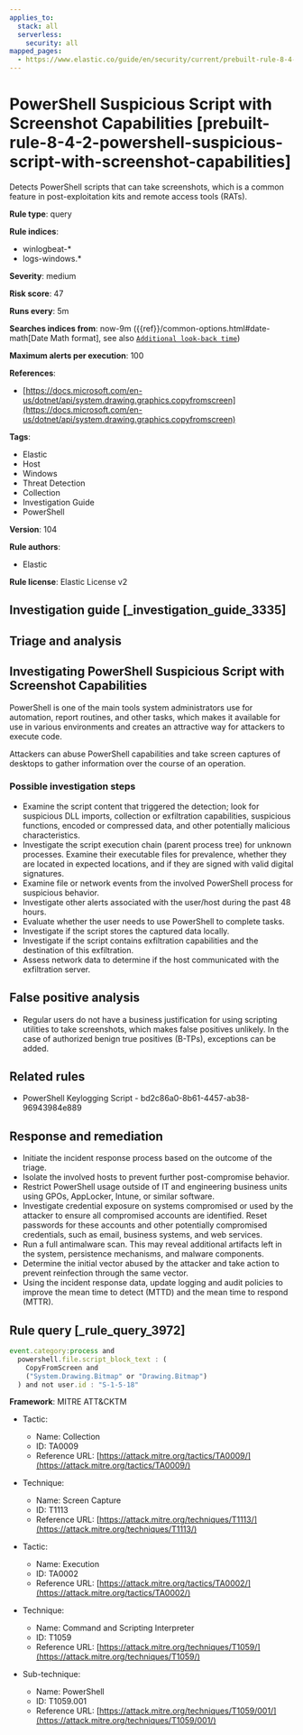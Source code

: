 ```yaml
---
applies_to:
  stack: all
  serverless:
    security: all
mapped_pages:
  - https://www.elastic.co/guide/en/security/current/prebuilt-rule-8-4-2-powershell-suspicious-script-with-screenshot-capabilities.html
---
```


# PowerShell Suspicious Script with Screenshot Capabilities [prebuilt-rule-8-4-2-powershell-suspicious-script-with-screenshot-capabilities]

Detects PowerShell scripts that can take screenshots, which is a common feature in post-exploitation kits and remote access tools (RATs).

**Rule type**: query

**Rule indices**:

* winlogbeat-*
* logs-windows.*

**Severity**: medium

**Risk score**: 47

**Runs every**: 5m

**Searches indices from**: now-9m ({{ref}}/common-options.html#date-math[Date Math format], see also [`Additional look-back time`](docs-content://solutions/security/detect-and-alert/create-detection-rule.md#rule-schedule))

**Maximum alerts per execution**: 100

**References**:

* [https://docs.microsoft.com/en-us/dotnet/api/system.drawing.graphics.copyfromscreen](https://docs.microsoft.com/en-us/dotnet/api/system.drawing.graphics.copyfromscreen)

**Tags**:

* Elastic
* Host
* Windows
* Threat Detection
* Collection
* Investigation Guide
* PowerShell

**Version**: 104

**Rule authors**:

* Elastic

**Rule license**: Elastic License v2

## Investigation guide [_investigation_guide_3335]

## Triage and analysis

## Investigating PowerShell Suspicious Script with Screenshot Capabilities

PowerShell is one of the main tools system administrators use for automation, report routines, and other tasks, which makes it available for use in various environments and creates an attractive way for attackers to execute code.

Attackers can abuse PowerShell capabilities and take screen captures of desktops to gather information over the course of an operation.

### Possible investigation steps

- Examine the script content that triggered the detection; look for suspicious DLL imports, collection or exfiltration capabilities, suspicious functions, encoded or compressed data, and other potentially malicious characteristics.
- Investigate the script execution chain (parent process tree) for unknown processes. Examine their executable files for prevalence, whether they are located in expected locations, and if they are signed with valid digital signatures.
- Examine file or network events from the involved PowerShell process for suspicious behavior.
- Investigate other alerts associated with the user/host during the past 48 hours.
- Evaluate whether the user needs to use PowerShell to complete tasks.
- Investigate if the script stores the captured data locally.
- Investigate if the script contains exfiltration capabilities and the destination of this exfiltration.
- Assess network data to determine if the host communicated with the exfiltration server.

## False positive analysis

- Regular users do not have a business justification for using scripting utilities to take screenshots, which makes false positives unlikely. In the case of authorized benign true positives (B-TPs), exceptions can be added.

## Related rules

- PowerShell Keylogging Script - bd2c86a0-8b61-4457-ab38-96943984e889

## Response and remediation

- Initiate the incident response process based on the outcome of the triage.
- Isolate the involved hosts to prevent further post-compromise behavior.
- Restrict PowerShell usage outside of IT and engineering business units using GPOs, AppLocker, Intune, or similar software.
- Investigate credential exposure on systems compromised or used by the attacker to ensure all compromised accounts are identified. Reset passwords for these accounts and other potentially compromised credentials, such as email, business systems, and web services.
- Run a full antimalware scan. This may reveal additional artifacts left in the system, persistence mechanisms, and malware components.
- Determine the initial vector abused by the attacker and take action to prevent reinfection through the same vector.
- Using the incident response data, update logging and audit policies to improve the mean time to detect (MTTD) and the mean time to respond (MTTR).

## Rule query [_rule_query_3972]

```js
event.category:process and
  powershell.file.script_block_text : (
    CopyFromScreen and
    ("System.Drawing.Bitmap" or "Drawing.Bitmap")
  ) and not user.id : "S-1-5-18"
```

**Framework**: MITRE ATT&CKTM

* Tactic:

    * Name: Collection
    * ID: TA0009
    * Reference URL: [https://attack.mitre.org/tactics/TA0009/](https://attack.mitre.org/tactics/TA0009/)

* Technique:

    * Name: Screen Capture
    * ID: T1113
    * Reference URL: [https://attack.mitre.org/techniques/T1113/](https://attack.mitre.org/techniques/T1113/)

* Tactic:

    * Name: Execution
    * ID: TA0002
    * Reference URL: [https://attack.mitre.org/tactics/TA0002/](https://attack.mitre.org/tactics/TA0002/)

* Technique:

    * Name: Command and Scripting Interpreter
    * ID: T1059
    * Reference URL: [https://attack.mitre.org/techniques/T1059/](https://attack.mitre.org/techniques/T1059/)

* Sub-technique:

    * Name: PowerShell
    * ID: T1059.001
    * Reference URL: [https://attack.mitre.org/techniques/T1059/001/](https://attack.mitre.org/techniques/T1059/001/)



